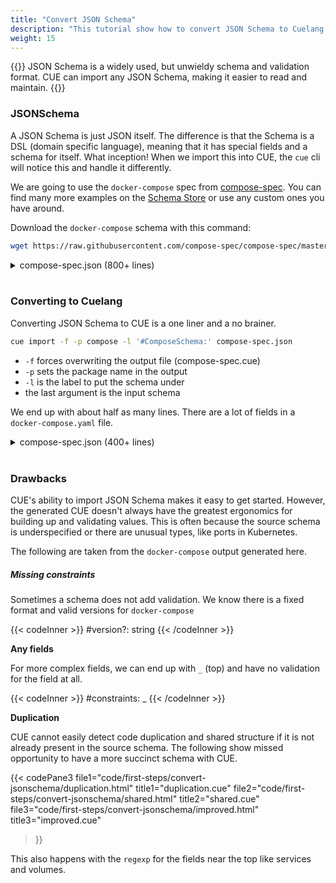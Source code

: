 ```yaml
---
title: "Convert JSON Schema"
description: "This tutorial show how to convert JSON Schema to Cuelang."
weight: 15
---
```


{{<lead>}}
JSON Schema is a widely used, but unwieldy schema and validation format.
CUE can import any JSON Schema, making it easier to read and maintain.
{{</lead>}}


### JSONSchema

A JSON Schema is just JSON itself. The difference is that
the Schema is a DSL (domain specific language),
meaning that it has special fields and a schema for itself. What inception!
When we import this into CUE, the `cue` cli will notice this and handle it differently.

We are going to use the `docker-compose` spec from [compose-spec](https://github.com/compose-spec/compose-spec).
You can find many more examples on the [Schema Store](https://www.schemastore.org/json/)
or use any custom ones you have around.

Download the `docker-compose` schema with this command:

```sh
wget https://raw.githubusercontent.com/compose-spec/compose-spec/master/schema/compose-spec.json
```


<details>
  <summary class="h5">compose-spec.json (800+ lines)</summary>

{{< codePane file="code/first-steps/convert-jsonschema/compose-spec.json" title="compose-spec.json" lang="json">}}

</details>


<br>

### Converting to Cuelang

Converting JSON Schema to CUE is a one liner and a no brainer.

```sh
cue import -f -p compose -l '#ComposeSchema:' compose-spec.json
```

- `-f` forces overwriting the output file (compose-spec.cue)
- `-p` sets the package name in the output
- `-l` is the label to put the schema under
- the last argument is the input schema

We end up with about half as many lines. There are a lot of fields in a `docker-compose.yaml` file.

<details>
  <summary class="h5">compose-spec.json (400+ lines)</summary>

{{< codePane file="code/first-steps/convert-jsonschema/compose-spec.html" title="compose-spec.cue" >}}

</details>

<br>

### Drawbacks

CUE's ability to import JSON Schema makes it easy to get started.
However, the generated CUE doesn't always have the greatest ergonomics
for building up and validating values. This is often because the
source schema is underspecified or there are unusual types, like ports in Kubernetes.

The following are taken from the `docker-compose` output generated here.

##### Missing constraints

Sometimes a schema does not add validation. We know there is a fixed
format and valid versions for `docker-compose`

{{< codeInner >}}
#version?: string
{{< /codeInner >}}

__Any fields__

For more complex fields, we can end up with `_` (top)
and have no validation for the field at all.

{{< codeInner >}}
#constraints: _
{{< /codeInner >}}

__Duplication__

CUE cannot easily detect code duplication and shared structure
if it is not already present in the source schema.
The following show missed opportunity to have a more
succinct schema with CUE.


{{< codePane3
  file1="code/first-steps/convert-jsonschema/duplication.html" title1="duplication.cue"
  file2="code/first-steps/convert-jsonschema/shared.html" title2="shared.cue"
  file3="code/first-steps/convert-jsonschema/improved.html" title3="improved.cue"
>}}

This also happens with the `regexp` for the fields near the top like services and volumes.
